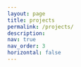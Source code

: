 ```yaml
---
layout: page
title: projects
permalink: /projects/
description: 
nav: true
nav_order: 3
horizontal: false
---
```


